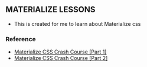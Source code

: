 ## MATERIALIZE LESSONS

- This is created for me to learn about Materialize css

### Reference

- [Materialize CSS Crash Course [Part 1]](https://www.youtube.com/watch?v=nqT8c5OFjEQ&t=174s)
- [Materialize CSS Crash Course [Part 2]](https://www.youtube.com/watch?v=ZpduVPHZ5Aw)
